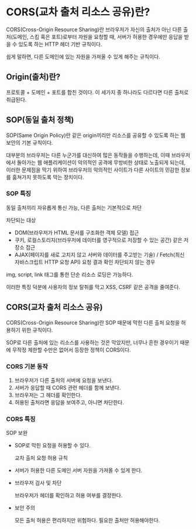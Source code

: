 # CORS(교차 출처 리소스 공유)란?
CORS(Cross-Origin Resource Sharing)란 브라우저가 자신의 출처가 아닌 다른 출처(도메인, 스킴 혹은 포트)로부터 자원을 요청할 때, 서버가 허용한 경우에만 응답을 받을 수 있도록 하는 HTTP 헤더 기반 규칙이다.

쉽게 말하면, 다른 도메인에 있는 자원을 가져올 수 있게 해주는 규칙이다.

## Origin(출처)란?
프로토콜 + 도메인 + 포트를 합친 것이다. 이 세가지 중 하나라도 다르다면 다른 출처로 취급된다.

## SOP(동일 출처 정책)
SOP(Same Origin Policy)란 같은 origin끼리만 리소스를 공유할 수 있도록 하는 웹 보안의 기본 규칙이다.

대부분의 브라우저는 다른 누군가를 대신하여 많은 동작들을 수행하는데, 이때 브라우저에서 돌아가는 웹 애플리케이션이 악의적인 공격에 무방비한 상태로 노출되게 되는데, 이러한 문제점을 막기 위하여 브라우저의 악의적인 사이트가 다른 사이트의 민감한 정보를 훔쳐가지 못하도록 막는 장치이다.

 

### SOP 특징
동일 출처끼리 자유롭게 통신 가능, 
다른 출처는 기본적으로 차단

차단되는 대상
-  DOM(브라우저가 HTML 문서를 구조화한 객체 모델) 접근
- 쿠키, 로컬스토리지(브라우저에 데이터를 영구적으로 저장할 수 있는 공간) 같은 저장소 접근
-  AJAX(페이지를 새로 고치지 않고 서버와 데이터를 주고받는 기술) / Fetch(최신 자바스크립트 HTTP 요청 API) 요청 결과 확인
차단되지 않는 경우

img, script, link 태그를 통한 단순 리소스 로딩은 가능하다.

이러한 특징 덕분에 사용자의 정보 탈취를 막고  XSS, CSRF 같은 공격을 줄여준다.

## CORS(교차 출처 리소스 공유)
CORS(Cross-Origin Resource Sharing)란 SOP 때문에 막힌 다른 출처 요청을 허용하기 위한 규칙이다.

 SOP로 다른 출처에 있는 리소스를 사용하는 것은 막았지만, 너무나 흔한 경우이기 때문에 무작정 제한할 수만은 없어서 등장한 정책이 CORS이다.

 

### CORS 기본 동작
1. 브라우저가 다른 출처의 서버에 요청을 보낸다.
2. 서버가 응답할 때 CORS 관련 헤더를 함께 보낸다.
3. 브라우저는 그 헤더를 확인한다.
4. 허용된 출처라면 응답을 보여주고, 아니면 차단한다.
### CORS 특징
 SOP 보완
- SOP로 막힌 요청을 허용할 수 있다.

    교차 출처 요청 허용 규칙
- 서버가 허용한 다른 도메인 서버 자원을 가져올 수 있게 한다.

- 브라우저 검사 및 차단

    브라우저가 헤더를 확인하고 허용 여부를 결정한다.
- 보안 주의

    모든 출처 허용은 편리하지만 위험하다. 필요한 출처만 허용해야한다. 